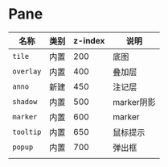 # Pane

|名称|类别|z-index|说明|
|--|--|--|--|
`tile`|内置|200|底图|
`overlay`|内置|400|叠加层|
`anno`|新建|450|注记层|
`shadow`|内置|500|marker阴影|
`marker`|内置|600|marker|
`tooltip`|内置|650|鼠标提示|
`popup`|内置|700|弹出框|
|||||

